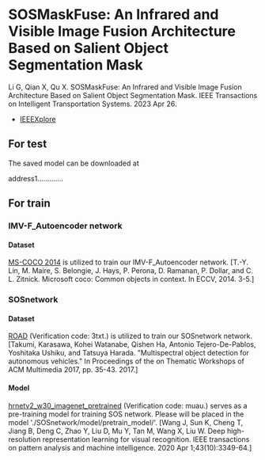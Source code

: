 # SOSMaskFuse: An Infrared and Visible Image Fusion Architecture Based on Salient Object Segmentation Mask

Li G, Qian X, Qu X. SOSMaskFuse: An Infrared and Visible Image Fusion Architecture Based on Salient Object Segmentation Mask. IEEE Transactions on Intelligent Transportation Systems. 2023 Apr 26. 
- [IEEEXplore](https://ieeexplore.ieee.org/abstract/document/10109138) 

## For test

The saved model can be downloaded at

address1.............


## For train
### IMV-F_Autoencoder network
#### Dataset
[MS-COCO 2014](http://images.cocodataset.org/zips/train2014.zip) is utilized to train our IMV-F_Autoencoder network. [T.-Y. Lin, M. Maire, S. Belongie, J. Hays, P. Perona, D. Ramanan, P. Dollar, and C. L. Zitnick. Microsoft coco: Common objects in context. In ECCV, 2014. 3-5.]
### SOSnetwork
#### Dataset
[ROAD](https://pan.baidu.com/s/1XmgbVkLgSn9-D83uZRN_DQ?pwd=3txt) (Verification code: 3txt.) is utilized to train our SOSnetwork network. [Takumi, Karasawa, Kohei Watanabe, Qishen Ha, Antonio Tejero-De-Pablos, Yoshitaka Ushiku, and Tatsuya Harada. "Multispectral object detection for autonomous vehicles." In Proceedings of the on Thematic Workshops of ACM Multimedia 2017, pp. 35-43. 2017.]
#### Model
[hrnetv2_w30_imagenet_pretrained](https://pan.baidu.com/s/1KtDiRjz0hWWGCeQkdOdGhg?pwd=muau) (Verification code: muau.) serves as a pre-training model for training SOS network. Please will be placed in the model './SOSnetwork/model/pretrain_model/'. [Wang J, Sun K, Cheng T, Jiang B, Deng C, Zhao Y, Liu D, Mu Y, Tan M, Wang X, Liu W. Deep high-resolution representation learning for visual recognition. IEEE transactions on pattern analysis and machine intelligence. 2020 Apr 1;43(10):3349-64.]


